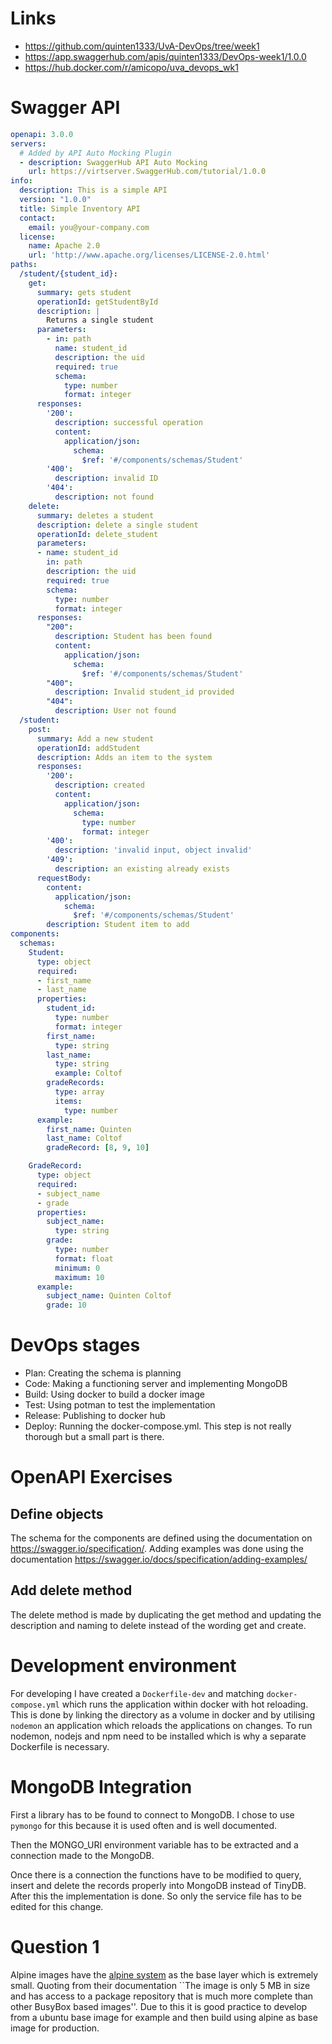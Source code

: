 # Links
- https://github.com/quinten1333/UvA-DevOps/tree/week1
- https://app.swaggerhub.com/apis/quinten1333/DevOps-week1/1.0.0
- https://hub.docker.com/r/amicopo/uva_devops_wk1

# Swagger API
```yaml
openapi: 3.0.0
servers:
  # Added by API Auto Mocking Plugin
  - description: SwaggerHub API Auto Mocking
    url: https://virtserver.SwaggerHub.com/tutorial/1.0.0
info:
  description: This is a simple API
  version: "1.0.0"
  title: Simple Inventory API
  contact:
    email: you@your-company.com
  license:
    name: Apache 2.0
    url: 'http://www.apache.org/licenses/LICENSE-2.0.html'
paths:
  /student/{student_id}:
    get:
      summary: gets student
      operationId: getStudentById
      description: |
        Returns a single student
      parameters:
        - in: path
          name: student_id
          description: the uid
          required: true
          schema:
            type: number
            format: integer
      responses:
        '200':
          description: successful operation
          content:
            application/json:
              schema:
                $ref: '#/components/schemas/Student'
        '400':
          description: invalid ID
        '404':
          description: not found
    delete:
      summary: deletes a student
      description: delete a single student
      operationId: delete_student
      parameters:
      - name: student_id
        in: path
        description: the uid
        required: true
        schema:
          type: number
          format: integer
      responses:
        "200":
          description: Student has been found
          content:
            application/json:
              schema:
                $ref: '#/components/schemas/Student'
        "400":
          description: Invalid student_id provided
        "404":
          description: User not found
  /student:
    post:
      summary: Add a new student
      operationId: addStudent
      description: Adds an item to the system
      responses:
        '200':
          description: created
          content:
            application/json:
              schema:
                type: number
                format: integer
        '400':
          description: 'invalid input, object invalid'
        '409':
          description: an existing already exists
      requestBody:
        content:
          application/json:
            schema:
              $ref: '#/components/schemas/Student'
        description: Student item to add
components:
  schemas:
    Student:
      type: object
      required:
      - first_name
      - last_name
      properties:
        student_id:
          type: number
          format: integer
        first_name:
          type: string
        last_name:
          type: string
          example: Coltof
        gradeRecords:
          type: array
          items:
            type: number
      example:
        first_name: Quinten
        last_name: Coltof
        gradeRecord: [8, 9, 10]

    GradeRecord:
      type: object
      required:
      - subject_name
      - grade
      properties:
        subject_name:
          type: string
        grade:
          type: number
          format: float
          minimum: 0
          maximum: 10
      example:
        subject_name: Quinten Coltof
        grade: 10
```

# DevOps stages
- Plan: Creating the schema is planning
- Code: Making a functioning server and implementing MongoDB
- Build: Using docker to build a docker image
- Test: Using potman to test the implementation
- Release: Publishing to docker hub
- Deploy: Running the docker-compose.yml. This step is not really thorough but a small part is there.

# OpenAPI Exercises
## Define objects
The schema for the components are defined using the documentation on https://swagger.io/specification/. Adding examples was done using the documentation https://swagger.io/docs/specification/adding-examples/

## Add delete method
The delete method is made by duplicating the get method and updating the description and naming to delete instead of the wording get and create.

# Development environment
For developing I have created a `Dockerfile-dev` and matching `docker-compose.yml` which runs the application within docker with hot reloading. This is done by linking the directory as a volume in docker and by utilising `nodemon` an application which reloads the applications on changes. To run nodemon, nodejs and npm need to be installed which is why a separate Dockerfile is necessary.

# MongoDB Integration
First a library has to be found to connect to MongoDB. I chose to use `pymongo` for this because it is used often and is well documented.

Then the MONGO_URI environment variable has to be extracted and a connection made to the MongoDB.

Once there is a connection the functions have to be modified to query, insert and delete the records properly into MongoDB instead of TinyDB. After this the implementation is done. So only the service file has to be edited for this change.

# Question 1
Alpine images have the [alpine system](https://hub.docker.com/_/alpine) as the base layer which is extremely small. Quoting from their documentation ``The image is only 5 MB in size and has access to a package repository that is much more complete than other BusyBox based images''. Due to this it is good practice to develop from a ubuntu base image for example and then build using alpine as base image for production.
